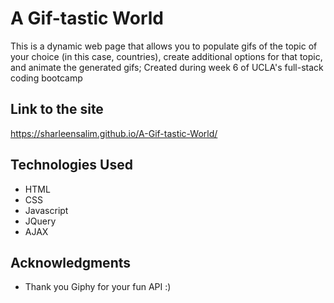 # A Gif-tastic World 
This is a dynamic web page that allows you to populate gifs of the topic of your choice (in this case, countries), create additional options for that topic, and animate the generated gifs; Created during week 6 of UCLA's full-stack coding bootcamp

## Link to the site
https://sharleensalim.github.io/A-Gif-tastic-World/

## Technologies Used
* HTML
* CSS
* Javascript
* JQuery
* AJAX

## Acknowledgments
* Thank you Giphy for your fun API :) 
